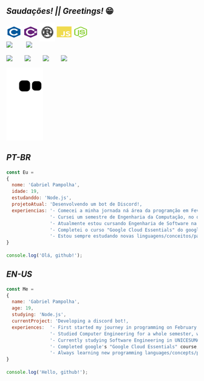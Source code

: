 ## ***Saudações! || Greetings!*** 😁
<div>
  <img align="center" height="30" width="40" src="https://raw.githubusercontent.com/devicons/devicon/master/icons/c/c-plain.svg">
  <img align="center" height="30" width="40" src="https://raw.githubusercontent.com/devicons/devicon/master/icons/csharp/csharp-plain.svg">
  <img align="center" height="50" width="40" src="https://github.com/pampolha/pampolha/blob/main/rusticon.jfif?raw=true">
  <img align="center" height="29" width="40" src="https://raw.githubusercontent.com/devicons/devicon/master/icons/javascript/javascript-plain.svg">
  <img align="center" height="30" width="40" src="https://raw.githubusercontent.com/devicons/devicon/master/icons/nodejs/nodejs-plain.svg">
</div>
<div>
  <img height="160em" src="https://github-readme-stats.vercel.app/api?username=pampolha&show_icons=true&theme=dark&include_all_commits=true&count_private=true"/>
  &emsp;&emsp;
  <img height="160em" src="https://github-readme-stats.vercel.app/api/top-langs/?username=pampolha&layout=compact&langs_count=16&theme=dark"/>
</div>
<div>
  <br>
  <a href="https://twitter.com/pampolhag"><img src="https://img.shields.io/badge/Twitter-black?style=for-the-badge&logo=twitter"></a>
  &emsp;&emsp;<a href="mailto:contato.gabrielpampolha.com"><img src="https://img.shields.io/badge/Gmail-black?style=for-the-badge&logo=gmail"></a>
  &emsp;&emsp;<a href="https://www.instagram.com/gpampolha/"><img src="https://img.shields.io/badge/Instagram-black?style=for-the-badge&logo=instagram"></a>
  &emsp;&emsp;<img src="https://img.shields.io/badge/Discord:-pampolha%230007-black?style=for-the-badge&logo=discord&labelColor=black">  
</div>

![Snake animation](https://github.com/pampolha/pampolha/blob/output/github-contribution-grid-snake.svg)

## *PT-BR*
```js
const Eu =
{
  nome: 'Gabriel Pampolha',
  idade: 19,
  estudanddo: 'Node.js',
  projetoAtual: 'Desenvolvendo um bot de Discord!,
  experiencias: '- Comecei a minha jornada ná área da programção em Fevereiro de 2021.\n' +
                '- Cursei um semestre de Engenharia da Computação, no qual aprendi e desenvolvi em C, Python e C#.\n' +
                '- Atualmente estou cursando Engenharia de Software na UNICESUMAR\n' +
                '- Completei o curso "Google Cloud Essentials" do google, e nela aprendi diversos conceitos em cloud engineering e aplicações do Kubernetes.\n' +
                '- Estou sempre estudando novas linguagens/conceitos/paradigmas de programação. Sou autodidata em Rust e Javascript.'            
}

console.log('Olá, github!');
```

## *EN-US*
```js
const Me =
{
  name: 'Gabriel Pampolha',
  age: 19,
  studying: 'Node.js',
  currentProject: 'Developing a discord bot!,
  experiences:  '- First started my journey in programming on February 2021.\n' +
                '- Studied Computer Engineering for a whole semester, where I learned and developed in C, Python and C#.\n' +
                '- Currently studying Software Engineering in UNICESUMAR\n' +
                '- Completed google's "Google Cloud Essentials" course, and learned the essentials of cloud engineering and kubernetes applications.\n' +
                '- Always learning new programming languages/concepts/paradigms. Self-taught in Rust and Javascript.'        
}

console.log('Hello, github!');
```
